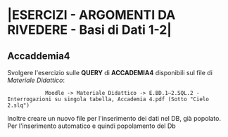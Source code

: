 # |ESERCIZI - ARGOMENTI DA RIVEDERE - Basi di Dati 1-2|


## Accaddemia4 

Svolgere l'esercizio sulle **QUERY** di **ACCADEMIA4** disponibili sul file di *Materiale Didattico*:


                Moodle -> Materiale Didattico -> E.BD.1–2.SQL.2 - Interrogazioni su singola tabella, Accademia 4.pdf (Sotto "Cielo 2.slq") 


Inoltre creare un nuovo file per l'inserimento dei dati nel DB, già popolato. Per l'inserimento automatico e quindi popolamento del Db
